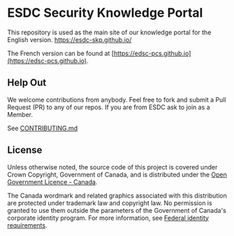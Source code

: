 # ESDC Security Knowledge Portal

This repository is used as the main site of our knowledge portal for the English version.
<https://esdc-skp.github.io/>

The French version can be found at [https://edsc-pcs.github.io](https://edsc-pcs.github.io).

## Help Out

We welcome contributions from anybody.
Feel free to fork and submit a Pull Request (PR) to any of our repos.
If you are from ESDC ask to join as a Member.

See [CONTRIBUTING.md](CONTRIBUTING.md)

## License

Unless otherwise noted, the source code of this project is covered under Crown Copyright, Government of Canada, and is distributed under the [Open Government Licence - Canada](LICENSE).

The Canada wordmark and related graphics associated with this distribution are protected under trademark law and copyright law.
No permission is granted to use them outside the parameters of the Government of Canada's corporate identity program.
For more information, see [Federal identity requirements](https://www.canada.ca/en/treasury-board-secretariat/topics/government-communications/federal-identity-requirements.html).
